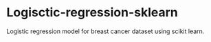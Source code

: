 # Logisctic-regression-sklearn
 Logistic regression model for breast cancer dataset using scikit learn.
